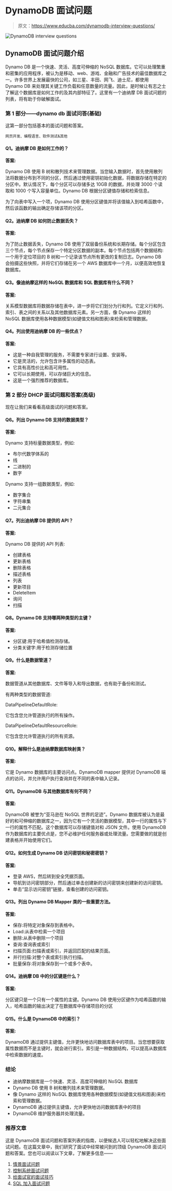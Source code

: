 # DynamoDB 面试问题

> 原文：<https://www.educba.com/dynamodb-interview-questions/>

![DynamoDB interview questions](img/7c2353c7ce76b97c85aa606e8362176a.png)



## DynamoDB 面试问题介绍

Dynamo DB 是一个快速、灵活、高度可伸缩的 NoSQL 数据库。它可以处理繁重和密集的应用程序，被认为是移动、web、游戏、金融和广告技术的最佳数据库之一。许多世界上发展最快的公司，如三星、丰田、网飞、迪士尼，都使用 Dynamo DB 来处理其关键工作负载和任意数量的流量。因此，是时候让有志之士了解这个数据库是如何工作的及其内部特征了。这里有一个迪纳摩 DB 面试问题的列表，将有助于你破解面试。

### 第 1 部分——dynamo db 面试问答(基础)

这第一部分包括基本的面试问题和答案。

<small>网页开发、编程语言、软件测试&其他</small>

#### Q1。迪纳摩 DB 是如何工作的？

**答案:**

Dynamo DB 使用 B 树和散列技术来管理数据。当您输入数据时，首先使用散列法将数据分布到不同的分区，然后通过使用密钥初始化数据，将数据存储在特定的分区中。默认情况下，每个分区可以存储多达 10GB 的数据，并处理 3000 个读取和 1000 个写入容量单位。Dynamo DB 根据分区键值存储和检索信息。

为了向表中写入一个项，Dynamo DB 使用分区键值并将该值输入到哈希函数中，然后该函数的输出确定存储该项的分区。

#### Q2。迪纳摩 DB 如何防止数据丢失？

**答案:**

为了防止数据丢失，Dynamo DB 使用了双层备份系统和长期存储。每个分区包含三个节点，每个节点保存一个特定分区数据的副本。每个节点包括两个数据结构:一个用于定位项目的 B 树和一个记录该节点所有更改的复制日志。Dynamo DB 会拍摄这些快照，并将它们存储在另一个 AWS 数据库中一个月，以便高效地恢复数据库。

#### Q3。像迪纳摩这样的 NoSQL 数据库和 SQL 数据库有什么不同？

**答案:**

关系模型数据库将数据存储在表中，进一步将它们划分为行和列。它定义行和列、索引、表之间的关系以及其他数据库元素。另一方面，像 Dynamo 这样的 NoSQL 数据库使用各种数据模型(如键值文档和图表)来检索和管理数据。

#### Q4。列出使用迪纳摩 DB 的一些优点？

**答案:**

*   这是一种自我管理的服务，不需要专家进行设置、安装等。
*   它是灵活的，允许包含许多属性的动态表。
*   它具有高性价比和高可用性。
*   它可以长期使用，可以存储巨大的信息。
*   这是一个强烈推荐的数据库。

### 第 2 部分 DHCP 面试问题和答案(高级)

现在让我们来看看高级面试的问题和答案。

#### Q6。列出 Dynamo DB 支持的数据类型？

**答案:**

Dynamo 支持标量数据类型，例如:

*   布尔代数学体系的
*   线
*   二进制的
*   数字

Dynamo 支持一组数据类型，例如:

*   数字集合
*   字符串集
*   二元集合

#### Q7。列出迪纳摩 DB 提供的 API？

**答案:**

Dynamo DB 提供的 API 列表:

*   创建表格
*   更新表格
*   删除表格
*   描述表格
*   列表
*   更新项目
*   DeleteItem
*   询问
*   扫描

#### Q8。Dynamo DB 支持哪两种类型的主键？

**答案:**

*   分区键:用于哈希值检测存储。
*   分类关键字:用于检测存储位置

#### Q9。什么是数据管道？

**答案:**

数据管道从其他数据库、文件等导入和导出数据，也有助于备份和测试。

有两种类型的数据管道:

DataPipelineDefaultRole:

它包含您允许管道执行的所有操作。

DataPipelineDefaultResourceRole:

它包含您允许管道执行的所有资源。

#### Q10。解释什么是迪纳摩数据库映射类？

**答案:**

它是 Dynamo 数据库的主要访问点。DynamoDB mapper 提供对 DynamoDB 端点的访问，并允许用户执行查询并在不同的表中输入记录。

#### Q11。DynamoDB 与其他数据库有何不同？

**答案:**

DynamoDB 被誉为“亚马逊在 NoSQL 世界的足迹”。Dynamo 数据库被认为是最好的和可伸缩的数据库之一，因为它有一个灵活的数据模型，其中一行的属性与下一行的属性不匹配。这个数据库可以存储键值对和 JSON 文件。使用 DynamoDB 作为数据库的主要优点是，您不必维护任何服务器或处理流量。您需要做的就是创建表格并开始使用它们。

#### Q12。如何生成 Dynamo DB 访问密钥和秘密密钥？

**答案:**

*   登录 AWS，然后转到安全凭据页面。
*   导航到访问密钥部分，然后通过单击创建新的访问密钥来创建新的访问密钥。
*   单击“显示访问密钥”链接，查看创建的访问密钥。

#### Q13。列出 Dynamo DB Mapper 类的一些重要方法。

**答案:**

*   保存:将特定对象保存到表格中。
*   Load:从表中检索一个项目
*   删除:从表中删除一个项目
*   查询:查询表或索引
*   扫描页面:扫描表或索引，并返回匹配的结果页面。
*   并行扫描:对整个表或索引执行扫描。
*   批量保存:将对象保存到一个或多个表中。

#### Q14。迪纳摩 DB 中的分区键是什么？

**答案:**

分区键只是一个只有一个属性的主键。Dynamo DB 使用分区键作为哈希函数的输入，哈希函数的输出决定了在数据库中存储项目的分区

#### Q15。什么是 DynamoDB 中的索引？

**答案:**

DynamoDB 通过提供主键值，允许更快地访问数据库表中的项目。当您想要获取属性数据而不是主键时，就会进行索引。索引是一种数据结构，可以提高从数据库中检索数据的速度。

### 结论

*   迪纳摩数据库是一个快速、灵活、高度可伸缩的 NoSQL 数据库
*   Dynamo DB 使用 B 树和散列技术来管理数据。
*   像 Dynamo 这样的 NoSQL 数据库使用各种数据模型(如键值文档和图表)来检索和管理数据。
*   DynamoDB 通过提供主键值，允许更快地访问数据库表中的项目
*   DynamoDB 维护服务器并处理流量。

### 推荐文章

这是 DynamoDB 面试问题和答案列表的指南，以便候选人可以轻松地解决这些面试问题。在这篇文章中，我们研究了面试中经常被问到的顶级 DynamoDB 面试问题和答案。您也可以阅读以下文章，了解更多信息——

1.  [情景面试问题](https://www.educba.com/scenario-interview-questions/)
2.  [控制系统面试问题](https://www.educba.com/control-system-interview-questions/)
3.  [给面试官的面试技巧](https://www.educba.com/interview-tips-for-interviewer/)
4.  [SQL 加入面试问题](https://www.educba.com/sql-joins-interview-questions/)





